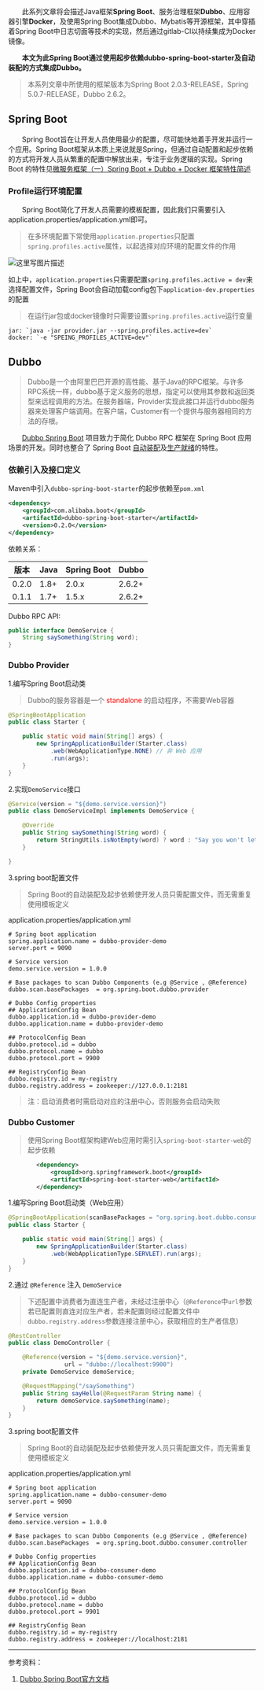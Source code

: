 ﻿　　此系列文章将会描述Java框架**Spring Boot**、服务治理框架**Dubbo**、应用容器引擎**Docker**，及使用Spring Boot集成Dubbo、Mybatis等开源框架，其中穿插着Spring Boot中日志切面等技术的实现，然后通过gitlab-CI以持续集成为Docker镜像。

　　**本文为此Spring Boot通过使用起步依赖dubbo-spring-boot-starter及自动装配的方式集成Dubbo。**

> 本系列文章中所使用的框架版本为Spring Boot 2.0.3-RELEASE，Spring 5.0.7-RELEASE，Dubbo 2.6.2。

## Spring Boot
　　Spring Boot旨在让开发人员使用最少的配置，尽可能快地着手开发并运行一个应用。Spring Boot框架从本质上来说就是Spring，但通过自动配置和起步依赖的方式将开发人员从繁重的配置中解放出来，专注于业务逻辑的实现。Spring Boot 的特性见[微服务框架（一）Spring Boot + Dubbo + Docker 框架特性简述](https://blog.csdn.net/why_still_confused/article/details/81045575)

### Profile运行环境配置
　　Spring Boot简化了开发人员需要的模板配置，因此我们只需要引入application.properties/application.yml即可。

> 在多环境配置下常使用`application.properties`只配置`spring.profiles.active`属性，以起选择对应环境的配置文件的作用

![这里写图片描述](https://img-blog.csdn.net/20180716223944812?watermark/2/text/aHR0cHM6Ly9ibG9nLmNzZG4ubmV0L3doeV9zdGlsbF9jb25mdXNlZA==/font/5a6L5L2T/fontsize/400/fill/I0JBQkFCMA==/dissolve/70)

如上中，`application.properties`只需要配置`spring.profiles.active = dev`来选择配置文件，Spring Boot会自动加载config包下`application-dev.properties`的配置

> 在运行jar包或docker镜像时只需要设置`spring.profiles.active`运行变量

```
jar: `java -jar provider.jar --spring.profiles.active=dev`
docker: `-e "SPEING_PROFILES_ACTIVE=dev"`
```



## Dubbo

> Dubbo是一个由阿里巴巴开源的高性能、基于Java的RPC框架。与许多RPC系统一样，dubbo基于定义服务的思想，指定可以使用其参数和返回类型来远程调用的方法。在服务器端，Provider实现此接口并运行dubbo服务器来处理客户端调用。在客户端，Customer有一个提供与服务器相同的方法的存根。

　　[Dubbo Spring Boot](https://github.com/apache/incubator-dubbo-spring-boot-project) 项目致力于简化 Dubbo RPC 框架在 Spring Boot 应用场景的开发。同时也整合了 Spring Boot [自动装配](https://github.com/apache/incubator-dubbo-spring-boot-project/tree/master/dubbo-spring-boot-autoconfigure)及[生产就绪](https://github.com/apache/incubator-dubbo-spring-boot-project/tree/master/dubbo-spring-boot-actuator)的特性。

### 依赖引入及接口定义

Maven中引入`dubbo-spring-boot-starter`的起步依赖至`pom.xml`

```xml
<dependency>
    <groupId>com.alibaba.boot</groupId>
    <artifactId>dubbo-spring-boot-starter</artifactId>
    <version>0.2.0</version>
</dependency>
```

依赖关系：

|版本|Java|Spring Boot|	Dubbo|
|---|---|---|---|
|0.2.0	|1.8+	|2.0.x	|2.6.2+|
|0.1.1	|1.7+	|1.5.x|2.6.2+|

 Dubbo RPC API:
 
```java
public interface DemoService {
	String saySomething(String word);
}
```

### Dubbo Provider

1.编写Spring Boot启动类

> Dubbo的服务容器是一个 <font color="red">standalone</font> 的启动程序，不需要Web容器

```java
@SpringBootApplication
public class Starter {

	public static void main(String[] args) {
		new SpringApplicationBuilder(Starter.class)
			.web(WebApplicationType.NONE) // 非 Web 应用
			.run(args);
	}
}
```

2.实现`DemoService`接口

```java
@Service(version = "${demo.service.version}")
public class DemoServiceImpl implements DemoService {

	@Override
	public String saySomething(String word) {
		return StringUtils.isNotEmpty(word) ? word : "Say you won't let go";
	}

}
```

3.spring boot配置文件

> Spring Boot的自动装配及起步依赖使开发人员只需配置文件，而无需重复使用模板定义

application.properties/application.yml

```properties
# Spring boot application
spring.application.name = dubbo-provider-demo
server.port = 9090

# Service version
demo.service.version = 1.0.0

# Base packages to scan Dubbo Components (e.g @Service , @Reference)
dubbo.scan.basePackages  = org.spring.boot.dubbo.provider

# Dubbo Config properties
## ApplicationConfig Bean
dubbo.application.id = dubbo-provider-demo
dubbo.application.name = dubbo-provider-demo

## ProtocolConfig Bean
dubbo.protocol.id = dubbo
dubbo.protocol.name = dubbo
dubbo.protocol.port = 9900

## RegistryConfig Bean
dubbo.registry.id = my-registry
dubbo.registry.address = zookeeper://127.0.0.1:2181
```

>注：启动消费者时需启动对应的注册中心，否则服务会启动失败

### Dubbo Customer

> 使用Spring Boot框架构建Web应用时需引入`spring-boot-starter-web`的起步依赖

```xml
		<dependency>
			<groupId>org.springframework.boot</groupId>
			<artifactId>spring-boot-starter-web</artifactId>
		</dependency>
```

1.编写Spring Boot启动类（Web应用）

```java
@SpringBootApplication(scanBasePackages = "org.spring.boot.dubbo.consumer.controller")
public class Starter {

	public static void main(String[] args) {
		new SpringApplicationBuilder(Starter.class)
			.web(WebApplicationType.SERVLET).run(args);
	}
}
```

2.通过 `@Reference` 注入 `DemoService`

> 下述配置中消费者为直连生产者，未经过注册中心（`@Reference`中`url`参数若已配置则直连对应生产者，若未配置则经过配置文件中`dubbo.registry.address`参数连接注册中心，获取相应的生产者信息）

```java
@RestController
public class DemoController {

	@Reference(version = "${demo.service.version}", 
				url = "dubbo://localhost:9900")
	private DemoService demoService;

	@RequestMapping("/saySomething")
	public String sayHello(@RequestParam String name) {
		return demoService.saySomething(name);
	}
}
```

3.spring boot配置文件

 > Spring Boot的自动装配及起步依赖使开发人员只需配置文件，而无需重复使用模板定义

application.properties/application.yml

```properties
# Spring boot application
spring.application.name = dubbo-consumer-demo
server.port = 9090

# Service version
demo.service.version = 1.0.0

# Base packages to scan Dubbo Components (e.g @Service , @Reference)
dubbo.scan.basePackages  = org.spring.boot.dubbo.consumer.controller

# Dubbo Config properties
## ApplicationConfig Bean
dubbo.application.id = dubbo-consumer-demo
dubbo.application.name = dubbo-consumer-demo

## ProtocolConfig Bean
dubbo.protocol.id = dubbo
dubbo.protocol.name = dubbo
dubbo.protocol.port = 9901

## RegistryConfig Bean
dubbo.registry.id = my-registry
dubbo.registry.address = zookeeper://localhost:2181
```


---
参考资料：
 1. [Dubbo Spring Boot官方文档](https://github.com/apache/incubator-dubbo-spring-boot-project/blob/master/README_CN.md)
